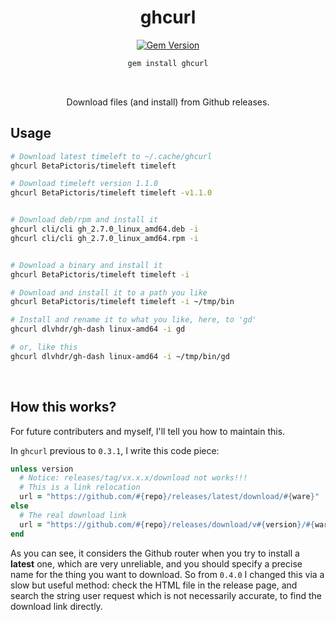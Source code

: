 <div align="center">

# ghcurl

[![Gem Version](https://badge.fury.io/rb/ghcurl.svg)](https://rubygems.org/gems/ghcurl) 

```bash
gem install ghcurl
```

<br>

Download files (and install) from Github releases.

</div>

## Usage

```bash
# Download latest timeleft to ~/.cache/ghcurl
ghcurl BetaPictoris/timeleft timeleft

# Download timeleft version 1.1.0
ghcurl BetaPictoris/timeleft timeleft -v1.1.0


# Download deb/rpm and install it
ghcurl cli/cli gh_2.7.0_linux_amd64.deb -i
ghcurl cli/cli gh_2.7.0_linux_amd64.rpm -i


# Download a binary and install it
ghcurl BetaPictoris/timeleft timeleft -i 

# Download and install it to a path you like
ghcurl BetaPictoris/timeleft timeleft -i ~/tmp/bin

# Install and rename it to what you like, here, to 'gd'
ghcurl dlvhdr/gh-dash linux-amd64 -i gd

# or, like this
ghcurl dlvhdr/gh-dash linux-amd64 -i ~/tmp/bin/gd
```

<br>

## How this works?

For future contributers and myself, I'll tell you how to maintain this.

In `ghcurl` previous to `0.3.1`, I write this code piece:
```ruby
unless version  
  # Notice: releases/tag/vx.x.x/download not works!!!
  # This is a link relocation
  url = "https://github.com/#{repo}/releases/latest/download/#{ware}"
else
  # The real download link
  url = "https://github.com/#{repo}/releases/download/v#{version}/#{ware}"
end
```

As you can see, it considers the Github router when you try to install a **latest** one, which are very unreliable, and you should specify a precise name for the thing you want to download. So from `0.4.0` I changed this via a slow but useful method: check the HTML file in the release page, and search the string user request which is not necessarily accurate, to find the download link directly.
